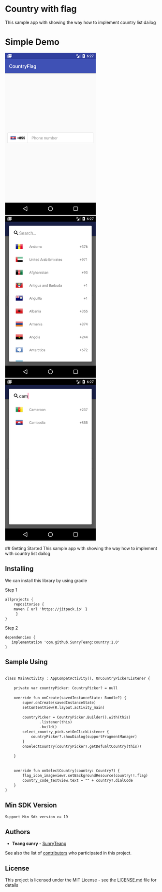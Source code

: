 # Country with flag
This sample app with showing the way how to implement country list dailog

#  Simple Demo
<p align="left">
  <img src="Screenshot_1528352847.png" width="300"/>
  <img src="Screenshot_1528352851.png" width="300"/>
  <img src="Screenshot_1528352857.png" width="300"/>
</p>
## Getting Started
This sample app with showing the way how to implement with country list dailog

## Installing

We can install this library by using gradle

Step 1

```
allprojects {
    repositories {
	maven { url 'https://jitpack.io' }
     }
}
```

Step 2

```
dependencies {
   implementation 'com.github.SunryTeang:country:1.0'
}
```

## Sample Using

```

class MainActivity : AppCompatActivity(), OnCountryPickerListener {

    private var countryPicker: CountryPicker? = null

    override fun onCreate(savedInstanceState: Bundle?) {
        super.onCreate(savedInstanceState)
        setContentView(R.layout.activity_main)

        countryPicker = CountryPicker.Builder().with(this)
                .listener(this)
                .build()
        select_country_pick.setOnClickListener {
            countryPicker?.showDialog(supportFragmentManager)
        }
        onSelectCountry(countryPicker?.getDefualtCountry(this))

    }


    override fun onSelectCountry(country: Country?) {
        flag_icon_imageview?.setBackgroundResource(country!!.flag)
        country_code_textview.text = "" + country?.dialCode
    }
}

```

## Min SDK Version

```
Support Min Sdk version >= 19

```

## Authors

* **Teang sunry** - [SunryTeang](https://github.com/SunryTeang)

See also the list of [contributors](https://github.com/SunryTeang/country/graphs/contributors) who participated in this project.

## License

This project is licensed under the MIT License - see the [LICENSE.md](https://github.com/SunryTeang/country/blob/master/README.md) file for details
